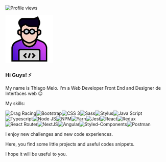 ![Profile views](https://gpvc.arturio.dev/tjmelo)

<img src="https://github.com/tjmelo/tjmelo/blob/main/images/tmwd.svg" width="150" />

### Hi Guys! ⚡

My name is Thiago Melo. I'm a Web Developer Front End and Designer de Interfaces web :wink:

My skills:

![Drag Racing](https://img.shields.io/badge/HTML5-E34F26?style=for-the-badge&logo=html5&logoColor=white)![Bootstrap](https://img.shields.io/badge/Bootstrap-563D7C?style=for-the-badge&logo=bootstrap&logoColor=white)![CSS 3](https://img.shields.io/badge/CSS3-1572B6?style=for-the-badge&logo=css3&logoColor=white)![Sass](https://img.shields.io/badge/Sass-CC6699?style=for-the-badge&logo=sass&logoColor=white)![Stylus](https://img.shields.io/badge/Stylus-333333?style=for-the-badge&logo=stylus&logoColor=white)![Java Script](https://img.shields.io/badge/JavaScript-F7DF1E?style=for-the-badge&logo=javascript&logoColor=black)![Typescript](https://img.shields.io/badge/JavaScript-F7DF1E?style=for-the-badge&logo=javascript&logoColor=black)![Node JS](https://img.shields.io/badge/Node.js-339933?style=for-the-badge&logo=nodedotjs&logoColor=white)![NPM](https://img.shields.io/badge/npm-CB3837?style=for-the-badge&logo=npm&logoColor=white)![Yarn](https://img.shields.io/badge/Yarn-2C8EBB?style=for-the-badge&logo=yarn&logoColor=white)![Jest](https://img.shields.io/badge/Jest-C21325?style=for-the-badge&logo=jest&logoColor=white)![React](https://img.shields.io/badge/React-20232A?style=for-the-badge&logo=react&logoColor=61DAFB)![Redux](https://img.shields.io/badge/Redux-593D88?style=for-the-badge&logo=redux&logoColor=white)![React Router](https://img.shields.io/badge/React_Router-CA4245?style=for-the-badge&logo=react-router&logoColor=white)![NextJS](https://img.shields.io/badge/next.js-000000?style=for-the-badge&logo=nextdotjs&logoColor=white)![Angular](https://img.shields.io/badge/Angular-DD0031?style=for-the-badge&logo=angular&logoColor=white)![Styled-Components](https://img.shields.io/badge/styled--components-DB7093?style=for-the-badge&logo=styled-components&logoColor=white)![Postman](https://img.shields.io/badge/Postman-FF6C37?style=for-the-badge&logo=Postman&logoColor=white)


I enjoy new challenges and new code experiences.

Here, you find some little projects and useful codes snippets.

I hope it will be useful to you.
